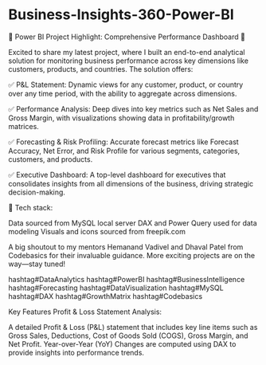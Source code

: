# Business-Insights-360-Power-BI

🚀 Power BI Project Highlight: Comprehensive Performance Dashboard 🚀

Excited to share my latest project, where I built an end-to-end analytical solution for monitoring business performance across key dimensions like customers, products, and countries. The solution offers:

✅ P&L Statement: Dynamic views for any customer, product, or country over any time period, with the ability to aggregate across dimensions.

✅ Performance Analysis: Deep dives into key metrics such as Net Sales and Gross Margin, with visualizations showing data in profitability/growth matrices.

✅ Forecasting & Risk Profiling: Accurate forecast metrics like Forecast Accuracy, Net Error, and Risk Profile for various segments, categories, customers, and products.

✅ Executive Dashboard: A top-level dashboard for executives that consolidates insights from all dimensions of the business, driving strategic decision-making.

🔧 Tech stack:

Data sourced from MySQL local server
DAX and Power Query used for data modeling
Visuals and icons sourced from freepik.com

A big shoutout to my mentors Hemanand Vadivel and Dhaval Patel from Codebasics for their invaluable guidance. More exciting projects are on the way—stay tuned!

hashtag#DataAnalytics hashtag#PowerBI hashtag#BusinessIntelligence hashtag#Forecasting hashtag#DataVisualization hashtag#MySQL hashtag#DAX hashtag#GrowthMatrix hashtag#Codebasics


Key Features
Profit & Loss Statement Analysis:

A detailed Profit & Loss (P&L) statement that includes key line items such as Gross Sales, Deductions, Cost of Goods Sold (COGS), Gross Margin, and Net Profit.
Year-over-Year (YoY) Changes are computed using DAX to provide insights into performance trends.
